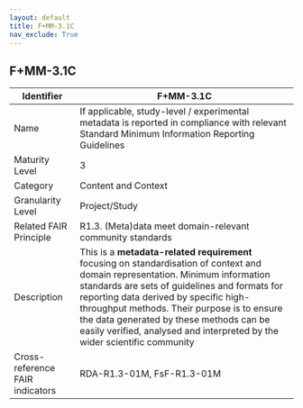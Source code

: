 ```yaml
---
layout: default
title: F+MM-3.1C
nav_exclude: True
---
```


## F+MM-3.1C

| Identifier | F+MM-3.1C |
| --------- | ----------|
| Name | If applicable, study-level / experimental metadata is reported in compliance with relevant Standard Minimum Information Reporting Guidelines |
| Maturity Level | 3 |
| Category | Content and Context |
| Granularity Level | Project/Study |
| Related FAIR Principle | R1.3. (Meta)data meet domain-relevant community standards |
| Description | This is a **metadata-related requirement** focusing on standardisation of context and domain representation. Minimum information standards are sets of guidelines and formats for reporting data derived by specific high-throughput methods. Their purpose is to ensure the data generated by these methods can be easily verified, analysed and interpreted by the wider scientific community |
| Cross-reference FAIR indicators | RDA-R1.3-01M, FsF-R1.3-01M |
